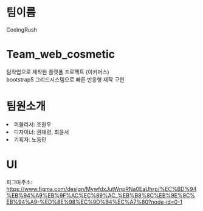 # 팀이름 
CodingRush

# Team_web_cosmetic
팀작업으로 제작된 플랫폼 프로젝트 (이커머스)<br>
bootstrap5 그리드시스템으로 빠른 반응형 제작 구현

#  팀원소개
<li>퍼블리셔: 조원우</li>
<li>디자이너: 권채령, 최윤서</li>
<li>기획자: 노동민</li>


# UI
  피그마주소: https://www.figma.com/design/MywfdxJutWnpRNa0EaUhrp/%EC%BD%94%EB%94%A9%EB%9F%AC%EC%89%AC_%EB%B8%8C%EB%9E%9C%EB%94%A9-%ED%8E%98%EC%9D%B4%EC%A7%80?node-id=0-1